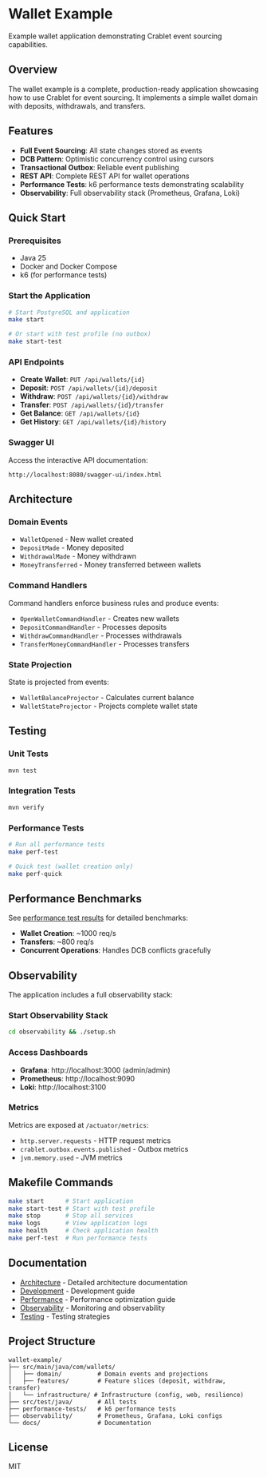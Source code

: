 # Wallet Example

Example wallet application demonstrating Crablet event sourcing capabilities.

## Overview

The wallet example is a complete, production-ready application showcasing how to use Crablet for event sourcing. It implements a simple wallet domain with deposits, withdrawals, and transfers.

## Features

- **Full Event Sourcing**: All state changes stored as events
- **DCB Pattern**: Optimistic concurrency control using cursors
- **Transactional Outbox**: Reliable event publishing
- **REST API**: Complete REST API for wallet operations
- **Performance Tests**: k6 performance tests demonstrating scalability
- **Observability**: Full observability stack (Prometheus, Grafana, Loki)

## Quick Start

### Prerequisites

- Java 25
- Docker and Docker Compose
- k6 (for performance tests)

### Start the Application

```bash
# Start PostgreSQL and application
make start

# Or start with test profile (no outbox)
make start-test
```

### API Endpoints

- **Create Wallet**: `PUT /api/wallets/{id}`
- **Deposit**: `POST /api/wallets/{id}/deposit`
- **Withdraw**: `POST /api/wallets/{id}/withdraw`
- **Transfer**: `POST /api/wallets/{id}/transfer`
- **Get Balance**: `GET /api/wallets/{id}`
- **Get History**: `GET /api/wallets/{id}/history`

### Swagger UI

Access the interactive API documentation:

```
http://localhost:8080/swagger-ui/index.html
```

## Architecture

### Domain Events

- `WalletOpened` - New wallet created
- `DepositMade` - Money deposited
- `WithdrawalMade` - Money withdrawn
- `MoneyTransferred` - Money transferred between wallets

### Command Handlers

Command handlers enforce business rules and produce events:

- `OpenWalletCommandHandler` - Creates new wallets
- `DepositCommandHandler` - Processes deposits
- `WithdrawCommandHandler` - Processes withdrawals
- `TransferMoneyCommandHandler` - Processes transfers

### State Projection

State is projected from events:

- `WalletBalanceProjector` - Calculates current balance
- `WalletStateProjector` - Projects complete wallet state

## Testing

### Unit Tests

```bash
mvn test
```

### Integration Tests

```bash
mvn verify
```

### Performance Tests

```bash
# Run all performance tests
make perf-test

# Quick test (wallet creation only)
make perf-quick
```

## Performance Benchmarks

See [performance test results](performance-tests/k6-performance-test-results.md) for detailed benchmarks:

- **Wallet Creation**: ~1000 req/s
- **Transfers**: ~800 req/s
- **Concurrent Operations**: Handles DCB conflicts gracefully

## Observability

The application includes a full observability stack:

### Start Observability Stack

```bash
cd observability && ./setup.sh
```

### Access Dashboards

- **Grafana**: http://localhost:3000 (admin/admin)
- **Prometheus**: http://localhost:9090
- **Loki**: http://localhost:3100

### Metrics

Metrics are exposed at `/actuator/metrics`:

- `http.server.requests` - HTTP request metrics
- `crablet.outbox.events.published` - Outbox metrics
- `jvm.memory.used` - JVM metrics

## Makefile Commands

```bash
make start      # Start application
make start-test # Start with test profile
make stop       # Stop all services
make logs       # View application logs
make health     # Check application health
make perf-test  # Run performance tests
```

## Documentation

- [Architecture](docs/architecture/) - Detailed architecture documentation
- [Development](docs/development/) - Development guide
- [Performance](docs/performance/) - Performance optimization guide
- [Observability](docs/observability/) - Monitoring and observability
- [Testing](docs/testing/) - Testing strategies

## Project Structure

```
wallet-example/
├── src/main/java/com/wallets/
│   ├── domain/          # Domain events and projections
│   ├── features/        # Feature slices (deposit, withdraw, transfer)
│   └── infrastructure/ # Infrastructure (config, web, resilience)
├── src/test/java/       # All tests
├── performance-tests/   # k6 performance tests
├── observability/       # Prometheus, Grafana, Loki configs
└── docs/                # Documentation
```

## License

MIT

